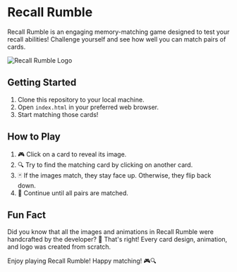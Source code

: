 # Recall Rumble

Recall Rumble is an engaging memory-matching game designed to test your recall abilities! Challenge yourself and see how well you can match pairs of cards.

![Recall Rumble Logo](https://taigati.github.io/Recall-Rumble/images/icon-transparent.png)

## Getting Started

1. Clone this repository to your local machine.
2. Open `index.html` in your preferred web browser.
3. Start matching those cards!

## How to Play

1. 🎮 Click on a card to reveal its image.
2. 🔍 Try to find the matching card by clicking on another card.
3. 🃏 If the images match, they stay face up. Otherwise, they flip back down.
4. 🔄 Continue until all pairs are matched.

## Fun Fact

Did you know that all the images and animations in Recall Rumble were handcrafted by the developer? 🎨 That's right! Every card design, animation, and logo was created from scratch.

Enjoy playing Recall Rumble! Happy matching! 🎮🔍
